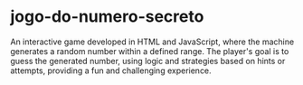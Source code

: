 # jogo-do-numero-secreto
An interactive game developed in HTML and JavaScript, where the machine generates a random number within a defined range. The player's goal is to guess the generated number, using logic and strategies based on hints or attempts, providing a fun and challenging experience.
